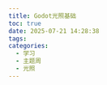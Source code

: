 ```yaml
---
title: Godot光照基础
toc: true
date: 2025-07-21 14:28:38
tags:
categories:
  - 学习
  - 主题周
  - 光照
---
```


